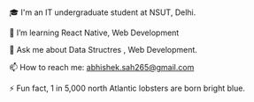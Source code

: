 🎓 I'm an IT undergraduate student at NSUT, Delhi.

🌱 I’m learning React Native, Web Development

💬 Ask me about  Data Structres , Web Development.

📫 How to reach me: abhishek.sah265@gmail.com

⚡ Fun fact, 1 in 5,000 north Atlantic lobsters are born bright blue.

<!---
Abhishek-sah265/Abhishek-sah265 is a ✨ special ✨ repository because its `README.md` (this file) appears on your GitHub profile.
You can click the Preview link to take a look at your changes.
--->
